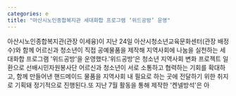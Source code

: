 ```yaml
---
categories: e
title: "아산시노인종합복지관 세대화합 프로그램 ‘위드공방’ 운영"
---
```

아산시노인종합복지관(관장 이세융)이 지난 24일 아산시청소년교육문화센터(관장 배정수)와 함께 어르신과 청소년이 직접 공예물품을 제작해 지역사회에 나눔을 실천하는 세대화합 프로그램 &#39;위드공방&#39;을 운영했다.&#39;위드공방&#39;은 청소년 지역사회 변화 프로젝트 일환으로 선배시민자원봉사단 어르신과 청소년이 서로 소통하고 협력하는 기회를 확대하고, 함께 만들어낸 핸드메이드 물품을 지역사회 내 필요로 하는 곳에 전달하기 위한 취지로 기획돼 정기적으로 진행된다.또 지난 7월 활동을 통해 제작한 &#39;켄넬방석&#39;은 아